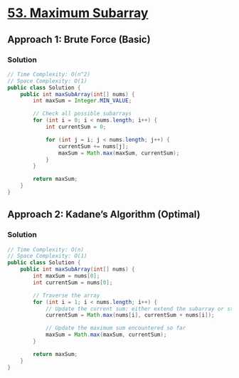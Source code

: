 # [53. Maximum Subarray](https://leetcode.com/problems/maximum-subarray/)

## Approach 1: Brute Force (Basic)

### Solution
```java
// Time Complexity: O(n^2)
// Space Complexity: O(1)
public class Solution {
    public int maxSubArray(int[] nums) {
        int maxSum = Integer.MIN_VALUE;

        // Check all possible subarrays
        for (int i = 0; i < nums.length; i++) {
            int currentSum = 0;

            for (int j = i; j < nums.length; j++) {
                currentSum += nums[j];
                maxSum = Math.max(maxSum, currentSum);
            }
        }

        return maxSum;
    }
}
```

## Approach 2: Kadane’s Algorithm (Optimal)

### Solution
```java
// Time Complexity: O(n)
// Space Complexity: O(1)
public class Solution {
    public int maxSubArray(int[] nums) {
        int maxSum = nums[0];
        int currentSum = nums[0];

        // Traverse the array
        for (int i = 1; i < nums.length; i++) {
            // Update the current sum: either extend the subarray or start a new one
            currentSum = Math.max(nums[i], currentSum + nums[i]);

            // Update the maximum sum encountered so far
            maxSum = Math.max(maxSum, currentSum);
        }

        return maxSum;
    }
}
```